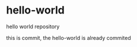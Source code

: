 hello-world
===========

hello world repository

this is commit, the hello-world
is already commited
